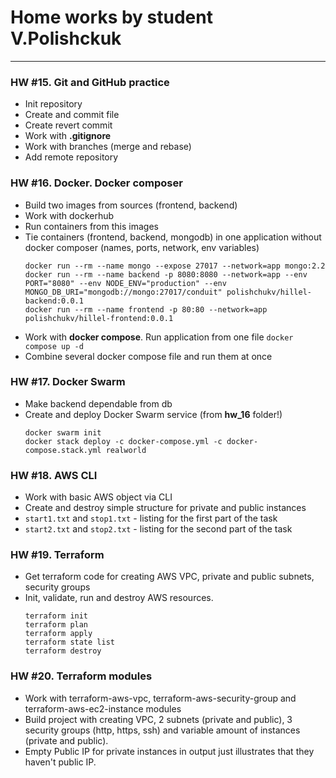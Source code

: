 # Home works by student V.Polishckuk

----

### HW #15. Git and GitHub practice
- Init repository
- Create and commit file
- Create revert commit
- Work with **.gitignore**
- Work with branches (merge and rebase)
- Add remote repository

### HW #16. Docker. Docker composer
- Build two images from sources (frontend, backend)
- Work with dockerhub
- Run containers from this images
- Tie containers (frontend, backend, mongodb) in one application without docker composer (names, ports, network, env variables)
    ```
    docker run --rm --name mongo --expose 27017 --network=app mongo:2.2
    docker run --rm --name backend -p 8080:8080 --network=app --env PORT="8080" --env NODE_ENV="production" --env MONGO_DB_URI="mongodb://mongo:27017/conduit" polishchukv/hillel-backend:0.0.1
    docker run --rm --name frontend -p 80:80 --network=app polishchukv/hillel-frontend:0.0.1
    ```
- Work with **docker compose**. Run application from one file
  `docker compose up -d`
- Combine several docker compose file and run them at once

### HW #17. Docker Swarm
- Make backend dependable from db
- Create and deploy Docker Swarm service (from **hw_16** folder!)
  ````
  docker swarm init
  docker stack deploy -c docker-compose.yml -c docker-compose.stack.yml realworld
  ````
  
### HW #18. AWS CLI
- Work with basic AWS object via CLI
- Create and destroy simple structure for private and public instances
- `start1.txt` and `stop1.txt` - listing for the first part of the task
- `start2.txt` and `stop2.txt` - listing for the second part of the task

### HW #19. Terraform
- Get terraform code for creating AWS VPC, private and public subnets, security groups
- Init, validate, run and destroy AWS resources.
  ````
  terraform init
  terraform plan
  terraform apply
  terraform state list
  terraform destroy
  ````
  
### HW #20. Terraform modules
- Work with terraform-aws-vpc, terraform-aws-security-group and terraform-aws-ec2-instance modules
- Build project with creating VPC, 2 subnets (private and public), 3 security groups (http, https, ssh) and variable amount of instances (private and public).
- Empty Public IP for private instances in output just illustrates that they haven't public IP.